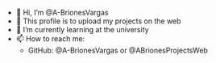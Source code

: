 - 👋 Hi, I’m @A-BrionesVargas
- 👀 This profile is to upload my projects on the web
- 🌱 I’m currently learning at the university
- 📫 How to reach me:
  -  GitHub: @A-BrionesVargas or @ABrionesProjectsWeb
  


<!---
ABrionesProjectsWeb/ABrionesProjectsWeb is a ✨ special ✨ repository because its `README.md` (this file) appears on your GitHub profile.
You can click the Preview link to take a look at your changes.
--->
